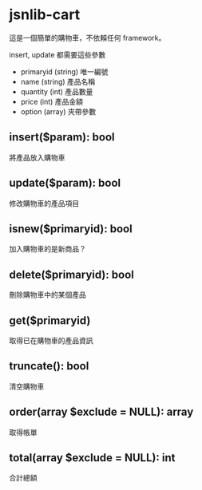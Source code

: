 # jsnlib-cart
這是一個簡單的購物車，不依賴任何 framework。

insert, update 都需要這些參數 
- primaryid (string) 唯一編號
- name (string) 產品名稱
- quantity (int) 產品數量
- price (int) 產品金額
- option (array) 夾帶參數

## insert($param): bool
將產品放入購物車

## update($param): bool
修改購物車的產品項目

## isnew($primaryid): bool
加入購物車的是新商品？

## delete($primaryid): bool
刪除購物車中的某個產品

## get($primaryid) 
取得已在購物車的產品資訊

## truncate(): bool
清空購物車

## order(array $exclude = NULL): array
取得帳單

## total(array $exclude = NULL): int
合計總額
